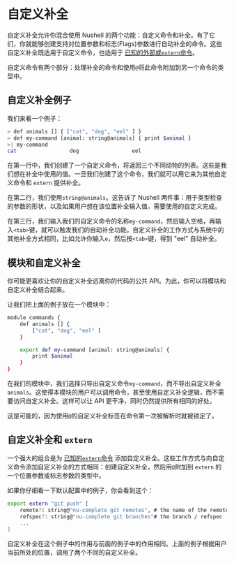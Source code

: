 # 自定义补全

自定义补全允许你混合使用 Nushell 的两个功能：自定义命令和补全。有了它们，你就能够创建支持对位置参数和标志(Flags)参数进行自动补全的命令。这些自定义补全既适用于自定义命令，也适用于 [已知的外部或`extern`命令](externs.md)。

自定义命令有两个部分：处理补全的命令和使用`@`将此命令附加到另一个命令的类型中。

## 自定义补全例子

我们来看一个例子：

```bash
> def animals [] { ["cat", "dog", "eel" ] }
> def my-command [animal: string@animals] { print $animal }
>| my-command
cat                 dog                 eel
```

在第一行中，我们创建了一个自定义命令，将返回三个不同动物的列表。这些是我们想在补全中使用的值。一旦我们创建了这个命令，我们就可以用它来为其他自定义命令和 `extern` 提供补全。

在第二行，我们使用`string@animals`。这告诉了 Nushell 两件事：用于类型检查的参数的形状，以及如果用户想在该位置补全输入值，需要使用的自定义完成。

在第三行，我们输入我们的自定义命令的名称`my-command`，然后输入空格，再输入`<tab>`键，就可以触发我们的自动补全功能。自定义补全的工作方式与系统中的其他补全方式相同，比如允许你输入`e`，然后按`<tab>`键，得到 "eel" 自动补全。

## 模块和自定义补全

你可能更喜欢让你的自定义补全远离你的代码的公共 API。为此，你可以将模块和自定义补全结合起来。

让我们把上面的例子放在一个模块中：

```bash
module commands {
    def animals [] {
        ["cat", "dog", "eel" ]
    }

    export def my-command [animal: string@animals] {
        print $animal
    }
}
```

在我们的模块中，我们选择只导出自定义命令`my-command`，而不导出自定义补全`animals`。这使得本模块的用户可以调用命令，甚至使用自定义补全逻辑，而不需要访问自定义补全。这样可以让 API 更干净，同时仍然提供所有相同的好处。

这是可能的，因为使用`@`的自定义补全标签在命令第一次被解析时就被锁定了。

## 自定义补全和 `extern`

一个强大的组合是为 [已知的`extern`命令](externs.md) 添加自定义补全。这些工作方式与向自定义命令添加自定义补全的方式相同：创建自定义补全，然后用`@`附加到 `extern` 的一个位置参数或标志参数的类型中。

如果你仔细看一下默认配置中的例子，你会看到这个：

```bash
export extern "git push" [
    remote?: string@"nu-complete git remotes", # the name of the remote
    refspec?: string@"nu-complete git branches"# the branch / refspec
    ...
]
```

自定义补全在这个例子中的作用与前面的例子中的作用相同。上面的例子根据用户当前所处的位置，调用了两个不同的自定义补全。
